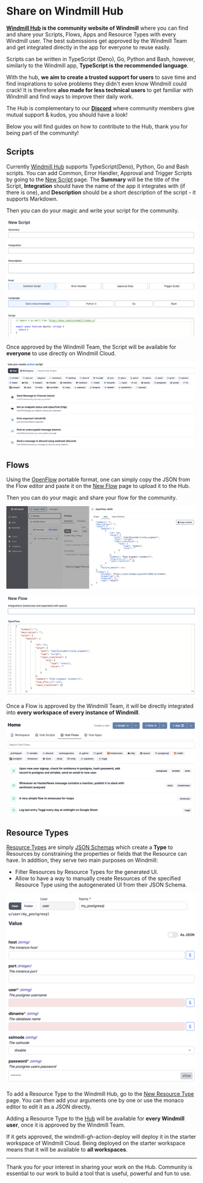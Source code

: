 # Share on Windmill Hub

**[Windmill Hub][wm-hub] is the community website of Windmill** where you can find
and share your Scripts, Flows, Apps and Resource Types with every Windmill user.
The best submissions get approved by the Windmill Team and get integrated
directly in the app for everyone to reuse easily.

Scripts can be written in TypeScript (Deno), Go, Python and Bash, however,
similarly to the Windmill app, **TypeScript is the recommended language**.

With the hub, **we aim to create a trusted support for users** to save time and find inspirations to solve problems they didn't even know Windmill could crack! It is therefore **also made for less technical users** to get familiar with Windmill and find ways to improve their daily work.

The Hub is complementary to our **[Discord][wm-discord]** where community members give mutual support & kudos, you should have a look!

Below you will find guides on how to contribute to the Hub, thank you for being part of the community!

## Scripts

Currently [Windmill Hub][wm-hub] supports TypeScript(Deno), Python, Go and Bash
scripts. You can add Common, Error Handler, Approval and Trigger Scripts by
going to the <a rel="nofollow" href="https://hub.windmill.dev/scripts/add">New Script</a> page. The
**Summary** will be the title of the Script, **Integration** should have the name of
the app it integrates with (if there is one), and **Description** should be a
short description of the script - it supports Markdown.

Then you can do your magic and write your script for the community.

![Add new script](./add_new_script.png)

Once approved by the Windmill Team, the Script will be available for
**everyone** to use directly on Windmill Cloud.

![Pick a hub script](./pick_a_hub_script.png)

## Flows

Using the [OpenFlow](../../openflow/index.md) portable format, one can simply
copy the JSON from the Flow editor and paste it on the
[New Flow](https://hub.windmill.dev/flows/add) page to upload it to the Hub.

Then you can do your magic and share your flow for the community.

![Copy OpenFlow JSON](./export_flow.png)

![New Flow page](./new_flow.png)

Once a Flow is approved by the Windmill Team, it will be directly integrated
into **every workspace of every instance of Windmill**.

![Approved Flows on Windmill](./approved_flows.png)

## Resource Types

[Resource Types](../../core_concepts/3_resources_and_types/index.mdx) are simply
[JSON Schemas](../../core_concepts/13_json_schema_and_parsing/index.md) which create a **Type** to
Resources by constraining the properties or fields that the Resource can have.
In addition, they serve two main purposes on Windmill:

- Filter Resources by Resource Types for the generated UI.
- Allow to have a way to manually create Resources of the specified Resource
  Type using the autogenerated UI from their JSON Schema.

![Add a PG resource](./add_resource_pg.png)

To add a Resource Type to the Windmill Hub, go to the
[New Resource Type](https://hub.windmill.dev/resource_types/add) page. You can
then add your arguments one by one or use the monaco editor to edit it as a JSON
directly.

Adding a Resource Type to the [Hub][wm-hub] will be available for **every
Windmill user**, once it is approved by the Windmill Team.

If it gets approved, the
windmill-gh-action-deploy will deploy it in the starter workspace of Windmill Cloud. Being deployed on the
starter workspace means that it will be available to **all workspaces**.

________
Thank you for your interest in sharing your work on the Hub. Community is essential to our work to build a tool that is useful, powerful and fun to use.

<!-- Resources -->

[wm-hub]: https://hub.windmill.dev
[wm-discord]: https://discord.com/invite/V7PM2YHsPB

<!-- ## Scripts

Scripts are standalone apps that can be reused and chained as building blocks to
create more complex Flows. In order to add a new script, goto the Scripts
section on the Windmill Hub homepage and select "Submit a new script".

Once a script is created in Windmill, it can easily be added to Windmill Hub by
navigating to the script information page and clicking the "Publish to Hub"
button. You will be redirected to a submit new script page on Windmill Hub.
Enter a short "Summary" describing what the script does. Next enter the name of
the app that the script uses and add a description with further information.
Finally, add the code for the script into the editor and click save to publish
the new script on Windmill Hub.

![Submit From Hub](./submit-script-from-windmill.png)

Alternatively, scripts can be added directly from the
[Windmill Hub](https://hub.windmill.dev/). To add a new script navigate to the
script section on the Windmill Hub homepage and select "Submit a new trigger
script".

![Hub Scripts](./hub-script.png)

Enter a short "Summary" describing what the script does. Next enter the name of
the app that the script uses and add a description with further information.
Finally, add the code for the script into the editor and click save to publish
the new script on Windmill Hub.

![Submit Scripts](./submit-script.png)

## Trigger Script

Trigger scripts are scripts whose purpose is to pull data from an external
source and return all new items since last run. They are generally used in Flows
that are scheduled very regularly to reduce latency to react to new events. When
new items are returned by a trigger script, it will trigger the rest of the flow
once per item. If no new items, the flow will be skipped.

Once a trigger script is created in Windmill, it can easily be added to Windmill
Hub by navigating to the trigger script information page and clicking the
"Publish to Hub" button. You will be redirected to a submit new trigger script
page on Windmill Hub.

![Submit From Hub](./submit-script-from-windmill.png)

Alternatively, trigger scripts can be added directly from the
[Windmill Hub](https://hub.windmill.dev/). To add a new trigger script navigate
to the trigger script section on the Windmill Hub homepage and select "Submit a
new trigger script".

![Trigger Scripts](./hub-trigger-script.png)

Next, enter a short "Summary" describing what the trigger script does. Next
enter the name of the app that the trigger script uses and add a description
with further information. Finally, add the code for the trigger script into the
editor and click save to publish the new trigger script on Windmill Hub.

![Submit Trigger Scripts](./hub-submit-trigger-scripts.png) -->
